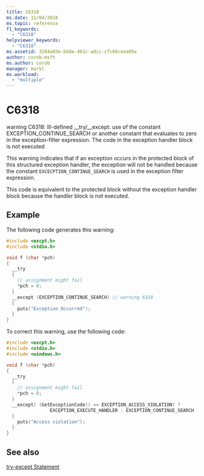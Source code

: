 ```yaml
---
title: C6318
ms.date: 11/04/2016
ms.topic: reference
f1_keywords:
  - "C6318"
helpviewer_keywords:
  - "C6318"
ms.assetid: 3284a83e-bb8e-461c-adcc-cfc66ceea05e
author: corob-msft
ms.author: corob
manager: markl
ms.workload:
  - "multiple"
---
```

# C6318
warning C6318: Ill-defined __try/\__except: use of the constant EXCEPTION_CONTINUE_SEARCH or another constant that evaluates to zero in the exception-filter expression. The code in the exception handler block is not executed

 This warning indicates that if an exception occurs in the protected block of this structured exception handler, the exception will not be handled because the constant `EXCECPTION_CONTINUE_SEARCH` is used in the exception filter expression.

 This code is equivalent to the protected block without the exception handler block because the handler block is not executed.

## Example
 The following code generates this warning:

```cpp
#include <excpt.h>
#include <stdio.h>

void f (char *pch)
{
  __try
  {
    // assignment might fail
    *pch = 0;
  }
  __except (EXCEPTION_CONTINUE_SEARCH) // warning 6318
  {
    puts("Exception Occurred");
  }
}
```

 To correct this warning, use the following code:

```cpp
#include <excpt.h>
#include <stdio.h>
#include <windows.h>

void f (char *pch)
{
  __try
  {
    // assignment might fail
    *pch = 0;
  }
  __except( (GetExceptionCode() == EXCEPTION_ACCESS_VIOLATION) ?
                EXCEPTION_EXECUTE_HANDLER : EXCEPTION_CONTINUE_SEARCH )
  {
    puts("Access violation");
  }
}
```

## See also
 [try-except Statement](/cpp/cpp/try-except-statement)

